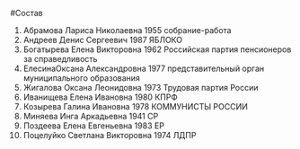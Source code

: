 #Состав
1. Абрамова Лариса Николаевна 1955 собрание-работа
2. Андреев Денис Сергеевич 1987 ЯБЛОКО
3. Богатырева Елена Викторовна 1962 Российская партия пенсионеров за справедливость
4. ЕлесинаОксана Александровна 1977 представительный орган муниципального образования
5. Жигалова Оксана Леонидовна 1973 Трудовая партия России
6. Иванищева Елена Ивановна 1980 КПРФ
7. Козырева Галина Ивановна 1978 КОММУНИСТЫ РОССИИ
8. Миняева Инга Аркадьевна 1941 СР
9. Поздеева Елена Евгеньевна 1983 ЕР
10. Поцелуйко Светлана Викторовна 1974 ЛДПР
